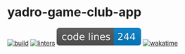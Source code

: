 # yadro-game-club-app
[![build](https://github.com/nikitads9/yadro-game-club-app/actions/workflows/build.yml/badge.svg)](https://github.com/nikitads9/yadro-game-club-app/actions/workflows/build.yml)
[![linters](https://github.com/nikitads9/yadro-game-club-app/actions/workflows/linter.yml/badge.svg)](https://github.com/nikitads9/yadro-game-club-app/actions/workflows/linter.yml)
![code lines](https://raw.githubusercontent.com/nikitads9/yadro-game-club-app/badges/.badges/main/lines.svg)
[![wakatime](https://wakatime.com/badge/user/018e5c64-a5fb-48a7-8d3a-b00fe4c56581/project/2782a224-4f20-4c7c-bc38-cbb4dedeed32.svg)](https://wakatime.com/badge/user/018e5c64-a5fb-48a7-8d3a-b00fe4c56581/project/2782a224-4f20-4c7c-bc38-cbb4dedeed32)